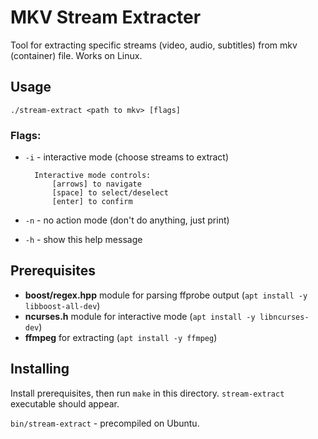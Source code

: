 # MKV Stream Extracter

Tool for extracting specific streams (video, audio, subtitles) from mkv (container) file. Works on Linux.

## Usage
`./stream-extract <path to mkv> [flags]`

### Flags:
- `-i` - interactive mode (choose streams to extract)
        
        Interactive mode controls:
            [arrows] to navigate
            [space] to select/deselect
            [enter] to confirm
        
- `-n` - no action mode (don't do anything, just print)
- `-h` - show this help message

## Prerequisites

- **boost/regex.hpp** module for parsing ffprobe output (`apt install -y libboost-all-dev`)
- **ncurses.h** module for interactive mode (`apt install -y libncurses-dev`)
- **ffmpeg** for extracting (`apt install -y ffmpeg`)

## Installing

Install prerequisites, then run `make` in this directory. `stream-extract` executable should appear.

`bin/stream-extract` - precompiled on Ubuntu.